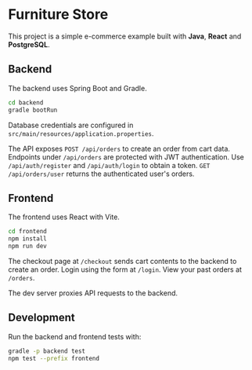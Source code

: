 # Furniture Store

This project is a simple e-commerce example built with **Java**, **React** and **PostgreSQL**.

## Backend

The backend uses Spring Boot and Gradle.

```bash
cd backend
gradle bootRun
```

Database credentials are configured in `src/main/resources/application.properties`.

The API exposes `POST /api/orders` to create an order from cart data. Endpoints
under `/api/orders` are protected with JWT authentication. Use `/api/auth/register`
and `/api/auth/login` to obtain a token.
`GET /api/orders/user` returns the authenticated user's orders.

## Frontend

The frontend uses React with Vite.

```bash
cd frontend
npm install
npm run dev
```

The checkout page at `/checkout` sends cart contents to the backend to create an order.
Login using the form at `/login`. View your past orders at `/orders`.

The dev server proxies API requests to the backend.

## Development

Run the backend and frontend tests with:

```bash
gradle -p backend test
npm test --prefix frontend
```

